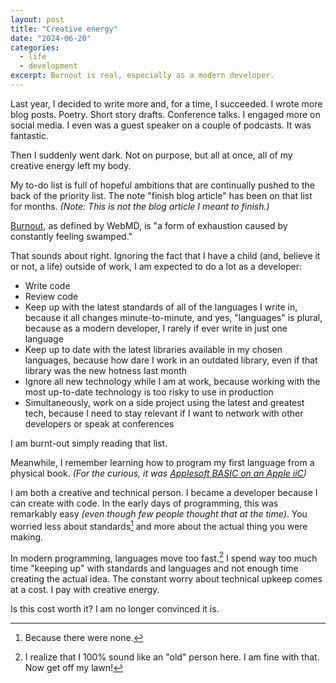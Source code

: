 ```yaml
---
layout: post
title: "Creative energy"
date: "2024-06-20"
categories:
  - life
  - development
excerpt: Burnout is real, especially as a modern developer.
---
```


Last year, I decided to write more and, for a time, I succeeded. I wrote more blog posts. Poetry. Short story drafts. Conference talks. I engaged more on social media. I even was a guest speaker on a couple of podcasts. It was fantastic.

Then I suddenly went dark. Not on purpose, but all at once, all of my creative energy left my body.

My to-do list is full of hopeful ambitions that are continually pushed to the back of the priority list. The note "finish blog article" has been on that list for months. _(Note: This is not the blog article I meant to finish.)_ 

[Burnout](https://www.webmd.com/mental-health/burnout-symptoms-signs), as defined by WebMD, is "a form of exhaustion caused by constantly feeling swamped." 

That sounds about right. Ignoring the fact that I have a child (and, believe it or not, a life) outside of work, I am expected to do a lot as a developer:

* Write code
* Review code
* Keep up with the latest standards of all of the languages I write in, because it all changes minute-to-minute, and yes, "languages" is plural, because as a modern developer, I rarely if ever write in just one language
* Keep up to date with the latest libraries available in my chosen languages, because how dare I work in an outdated library, even if that library was the new hotness last month
* Ignore all new technology while I am at work, because working with the most up-to-date technology is too risky to use in production
* Simultaneously, work on a side project using the latest and greatest tech, because I need to stay relevant if I want to network with other developers or speak at conferences

I am burnt-out simply reading that list. 

Meanwhile, I remember learning how to program my first language from a physical book. _(For the curious, it was [Applesoft BASIC on an Apple iiC](https://mirrors.apple2.org.za/Apple%20II%20Documentation%20Project/Software/Languages/Applesoft%20BASIC/Manuals/Applesoft%20II%20BASIC%20Programming%20Reference%20Manual.pdf))_

I am both a creative and technical person. I became a developer because I can create with code. In the early days of programming, this was remarkably easy _(even though few people thought that at the time)_. You worried less about standards[^1] and more about the actual thing you were making. 

In modern programming, languages move too fast.[^2] I spend way too much time "keeping up" with standards and languages and not enough time creating the actual idea. The constant worry about technical upkeep comes at a cost. I pay with creative energy. 

Is this cost worth it? I am no longer convinced it is.



[^1]: Because there were none.
[^2]: I realize that I 100% sound like an "old" person here. I am fine with that. Now get off my lawn!